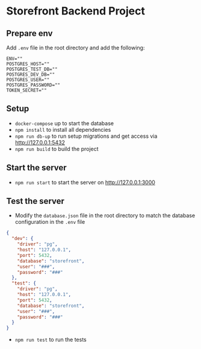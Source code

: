 # Storefront Backend Project

## Prepare env

Add `.env` file in the root directory and add the following:

```env
ENV=""
POSTGRES_HOST=""
POSTGRES_TEST_DB=""
POSTGRES_DEV_DB=""
POSTGRES_USER=""
POSTGRES_PASSWORD=""
TOKEN_SECRET=""
```

## Setup

- `docker-compose` up to start the database
- `npm install` to install all dependencies
- `npm run db-up` to run setup migrations and get access via http://127.0.0.1:5432
- `npm run build` to build the project

## Start the server

- `npm run start` to start the server on http://127.0.0.1:3000

## Test the server

- Modify the `database.json` file in the root directory to match the database configuration in the `.env` file

```json
{
  "dev": {
    "driver": "pg",
    "host": "127.0.0.1",
    "port": 5432,
    "database": "storefront",
    "user": "###",
    "password": "###"
  },
  "test": {
    "driver": "pg",
    "host": "127.0.0.1",
    "port": 5432,
    "database": "storefront",
    "user": "###",
    "password": "###"
  }
}
```

- `npm run test` to run the tests
